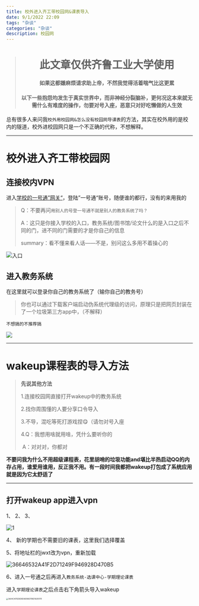 ```yaml
---
title: 校外进入齐工带校园网&课表导入
date: 9/1/2022 22:09
tags: "杂谈"
categories: "杂谈"
description: 校园网
---
```


> # <center>此文章仅供齐鲁工业大学使用
>
> #### <center>如果这都嫌麻烦请求助上帝，不然我觉得活着喘气比这更累
>
> #### <center>以下一些抱怨均发生于真实世界中，而非神经分裂脑补，更何况这本来就无需什么有难度的操作，勿要对号入座，恶意只对好吃懒做的人生效



总有很多人来问我`校外用校园网&怎么没有校园网导课表`的方法，其实在校外用的是校内的隧道，校外进校园网只是一个不正确的代称，不想解释。

------

# 校外进入齐工带校园网

## 连接校内VPN

进入[学校的一号通”网关“](https://vpn.qlu.edu.cn/)，登陆”一号通“账号，随便谁的都行，没有的来用我的

> Q：不要再问`用别人的号登一号通不就是别人的教务系统了吗？`
>
> A：这只是你接入学校的入口，教务系统/图书馆/论文什么的是入口之后不同的门，进不同的门需要的才是你自己的信息
>
> summary：看不懂来看人话——不是，别问这么多用不着操心的

![入口](https://picgo172.oss-cn-qingdao.aliyuncs.com/img/202209020912219.png)

## 进入教务系统

在这里就可以登录你自己的教务系统了（输你自己的教务号）

> 你也可以通过下载客户端启动伪系统代理级的访问，原理只是把网页封装在了一个垃圾第三方app中，（不解释）

`不想搞的不推荐搞`

![](https://picgo172.oss-cn-qingdao.aliyuncs.com/img/202209020913843.png)

------



# wakeup课程表的导入方法

> **先说其他方法**
>
> 1.连接校园网直接打开wakeup中的教务系统
>
> 2.找你周围懂的人要分享口令导入
>
> 3.不导，混吃等死打游戏捏😋（请勿对号入座
>
> 4.Q：我想用啥就用啥，凭什么要听你的
>
> ​		A：对对对，你都对

**不要问我为什么不用超级课程表，花里胡哨的垃圾功能and堪比半热启动QQ的内存占用，谁爱用谁用，反正我不用。有一段时间我都把wakeup打包成了系统应用就是因为它太舒适了**

------

## 打开wakeup app进入vpn

1、 2、 3、

![1](https://picgo172.oss-cn-qingdao.aliyuncs.com/img/202209020935208.jpg)

4、 新的学期也不需要旧的课表，这里我们选择覆盖

5、将地址栏的jwxt改为vpn，重新加载

![36646532A41F2D71249F946928D470B5](https://picgo172.oss-cn-qingdao.aliyuncs.com/img/202209020938960.jpg)

6、进入一号通之后再进入`教务系统-选课中心-学期理论课表`

进入`学期理论课表`之后点击右下角箭头导入wakeup

<img src="https://picgo172.oss-cn-qingdao.aliyuncs.com/img/202209020943830.jpg" alt="3A94C4015D9D9D96E88D7EBD192E917E" style="zoom: 33%;" />

